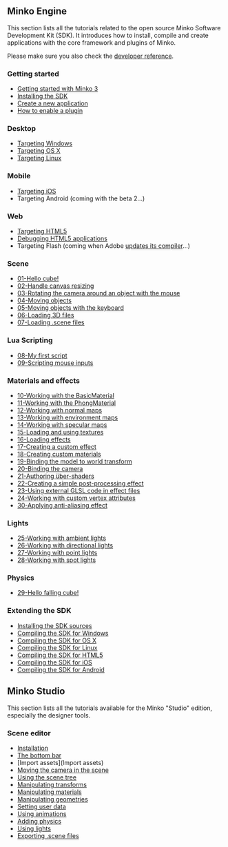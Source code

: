 Minko Engine
------------

This section lists all the tutorials related to the open source Minko Software Development Kit (SDK). It introduces how to install, compile and create applications with the core framework and plugins of Minko.

Please make sure you also check the [developer reference](http://doc.v3.minko.io/reference/).

### Getting started

-   [Getting started with Minko 3](../tutorial/Getting_started_with_Minko_3.md)
-   [Installing the SDK](../tutorial/Installing_the_SDK.md)
-   [Create a new application](../tutorial/Create_a_new_application.md)
-   [How to enable a plugin](../tutorial/How_to_enable_a_plugin.md)

### Desktop

-   [Targeting Windows](../tutorial/Targeting_Windows.md)
-   [Targeting OS X](../tutorial/Targeting_OS_X.md)
-   [Targeting Linux](../tutorial/Targeting_Linux.md)

### Mobile

-   [Targeting iOS](../tutorial/Targeting_iOS.md)
-   Targeting Android (coming with the beta 2...)

### Web

-   [Targeting HTML5](../tutorial/Targeting_HTML5.md)
-   [Debugging HTML5 applications](../tutorial/Debugging_HTML5_applications.md)
-   Targeting Flash (coming when Adobe [updates its compiler](https://github.com/adobe-flash/crossbridge/issues/28)...)

### Scene

-   [01-Hello cube!](../tutorial/01-Hello_cube!.md)
-   [02-Handle canvas resizing](../tutorial/02-Handle_canvas_resizing.md)
-   [03-Rotating the camera around an object with the mouse](../tutorial/03-Rotating_the_camera_around_an_object_with_the_mouse.md)
-   [04-Moving objects](../tutorial/04-Moving_objects.md)
-   [05-Moving objects with the keyboard](../tutorial/05-Moving_objects_with_the_keyboard.md)
-   [06-Loading 3D files](../tutorial/06-Loading_3D_files.md)
-   [07-Loading .scene files](../tutorial/07-Loading_.scene_files.md)

### Lua Scripting

-   [08-My first script](../tutorial/08-My_first_script.md)
-   [09-Scripting mouse inputs](../tutorial/09-Scripting_mouse_inputs.md)

### Materials and effects

-   [10-Working with the BasicMaterial](../tutorial/10-Working_with_the_BasicMaterial.md)
-   [11-Working with the PhongMaterial](../tutorial/11-Working_with_the_PhongMaterial.md)
-   [12-Working with normal maps ](../tutorial/12-Working_with_normal_maps.md)
-   [13-Working with environment maps ](../tutorial/13-Working_with_environment_maps.md)
-   [14-Working with specular maps](../tutorial/14-Working_with_specular_maps.md)
-   [15-Loading and using textures](../tutorial/15-Loading_and_using_textures.md)
-   [16-Loading effects](../tutorial/16-Loading_effects.md)
-   [17-Creating a custom effect](../tutorial/17-Creating_a_custom_effect.md)
-   [18-Creating custom materials](../tutorial/18-Creating_custom_materials.md)
-   [19-Binding the model to world transform](../tutorial/19-Binding_the_model_to_world_transform.md)
-   [20-Binding the camera](../tutorial/20-Binding_the_camera.md)
-   [21-Authoring über-shaders](../tutorial/21-Authoring_uber-shaders.md)
-   [22-Creating a simple post-processing effect](../tutorial/22-Creating_a_simple_post-processing_effect.md)
-   [23-Using external GLSL code in effect files](../tutorial/23-Using_external_GLSL_code_in_effect_files.md)
-   [24-Working with custom vertex attributes](../tutorial/24-Working_with_custom_vertex_attributes.md)
-   [30-Applying anti-aliasing effect](../tutorial/30-Applying_anti-aliasing_effect.md)

### Lights

-   [25-Working with ambient lights](../tutorial/25-Working_with_ambient_lights.md)
-   [26-Working with directional lights](../tutorial/26-Working_with_directional_lights.md)
-   [27-Working with point lights](../tutorial/27-Working_with_point_lights.md)
-   [28-Working with spot lights](../tutorial/28-Working_with_spot_lights.md)

### Physics

-   [29-Hello falling cube!](../tutorial/29-Hello_falling_cube!.md)

### Extending the SDK

-   [Installing the SDK sources](../tutorial/Installing_the_SDK_sources.md)
-   [Compiling the SDK for Windows](../tutorial/Compiling_the_SDK_for_Windows.md)
-   [Compiling the SDK for OS X](../tutorial/Compiling_the_SDK_for_OS_X.md)
-   [Compiling the SDK for Linux](../tutorial/Compiling_the_SDK_for_Linux.md)
-   [Compiling the SDK for HTML5](../tutorial/Compiling_the_SDK_for_HTML5.md)
-   [Compiling the SDK for iOS](../tutorial/Compiling_the_SDK_for_iOS.md)
-   [Compiling the SDK for Android](../tutorial/Compiling_the_SDK_for_Android.md)

Minko Studio
------------

This section lists all the tutorials available for the Minko "Studio" edition, especially the designer tools.

### Scene editor

-   [Installation](Installation)
-   [The bottom bar](../tutorial/The_bottom_bar.md)
-   [Import assets](Import assets)
-   [Moving the camera in the scene](../tutorial/Moving_the_camera_in_the_scene.md)
-   [Using the scene tree](../tutorial/Using_the_scene_tree.md)
-   [Manipulating transforms](../tutorial/Manipulating_transforms.md)
-   [Manipulating materials](../tutorial/Manipulating_materials.md)
-   [Manipulating geometries](../tutorial/Manipulating_geometries.md)
-   [Setting user data](../tutorial/Setting_user_data.md)
-   [Using animations](../tutorial/Using_animations.md)
-   [Adding physics](../tutorial/Adding_physics.md)
-   [Using lights](../tutorial/Using_lights.md)
-   [Exporting .scene files](../tutorial/Exporting_.scene_files.md)

